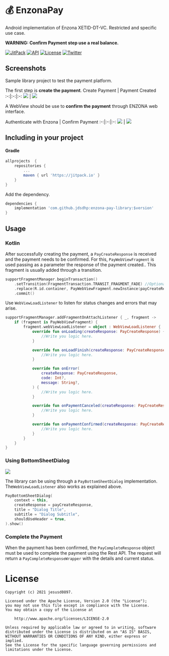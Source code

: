 💰 EnzonaPay
=======
Android implementation of Enzona XETID-DT-VC. Restricted and specific use case.

**WARNING: Confirm Payment step use a real balance.**

[![JitPack](https://jitpack.io/v/jdsdhp/enzona-pay-library.svg)](https://jitpack.io/#jdsdhp/enzona-pay-library) 
[![API](https://img.shields.io/badge/API-19%2B-red.svg?style=flat)](https://android-arsenal.com/api?level=17) 
[![License](https://img.shields.io/badge/License-Apache%202.0-blue.svg)](https://opensource.org/licenses/Apache-2.0)
[![Twitter](https://img.shields.io/badge/Twitter-@jdsdhp-9C27B0.svg)](https://twitter.com/jdsdhp)

## Screenshots
Sample library project to test the payment platform.

The first step is **create the payment**.
Create Payment | Payment Created
:-:|:-:|:-:
![](art/art-01.jpg) | ![](art/art-02.jpg)

A WebView should be use to **confirm the payment** through ENZONA web interface.

Authenticate with Enzona | Confirm Payment
:-:|:-:|:-:
![](art/art-03.jpg) | ![](art/art-04.jpg)

## Including in your project

#### Gradle

```gradle
allprojects  {
    repositories {
        ...
        maven { url 'https://jitpack.io' }
    }
}
```
Add the dependency.
```gradle
dependencies {
    implementation 'com.github.jdsdhp:enzona-pay-library:$version'
}
```
## Usage

### Kotlin
After successfully creating the payment, a `PayCreateResponse` is received and the payment needs to be confirmed. For this, `PayWebViewFragment` is used passing as a parameter the response of the payment created.. This fragment  is usually added through a transition.

```kotlin
supportFragmentManager.beginTransaction()
    .setTransition(FragmentTransaction.TRANSIT_FRAGMENT_FADE) //Optional
    .replace(R.id.container, PayWebViewFragment.newInstance(payCreateResponse))
    .commit()
```

Use `WebViewLoadListener` to listen for status changes and errors that may arise.
```kotlin
supportFragmentManager.addFragmentOnAttachListener { _, fragment ->
    if (fragment is PayWebViewFragment) {
        fragment.webViewLoadListener = object : WebViewLoadListener {
            override fun onLoading(createResponse: PayCreateResponse) {
                //Write you logic here.
            }

            override fun onLoadFinish(createResponse: PayCreateResponse) {
                //Write you logic here.
            }

            override fun onError(
                createResponse: PayCreateResponse,
                code: Int?,
                message: String?,
            ) {
                //Write you logic here.
            }

            override fun onPaymentCanceled(createResponse: PayCreateResponse) {
                //Write you logic here.
            }

            override fun onPaymentConfirmed(createResponse: PayCreateResponse) {
                //Write you logic here.
            }
        }
    }
}
```
### Using BottomSheetDialog
![](art/art-05.jpg)

The library can be using through a `PayBottomSheetDialog` implementation. 
The`WebViewLoadListener` also works as explained above.
```kotlin
PayBottomSheetDialog(
    context = this,
    createResponse = payCreateResponse,
    title = "Dialog Title",
    subtitle = "Dialog Subtitle",
    shouldUseHeader = true,
).show()
```

### Complete the Payment
When the payment has been confirmed, the `PayCompleteResponse` object must be used to complete the payment using the Rest API. The request will return a `PayCompleteResponseWrapper` with the details and current status.

License
=======

    Copyright (c) 2021 jesusd0897.
    
    Licensed under the Apache License, Version 2.0 (the "License");
    you may not use this file except in compliance with the License.
    You may obtain a copy of the License at
    
        http://www.apache.org/licenses/LICENSE-2.0
    
    Unless required by applicable law or agreed to in writing, software
    distributed under the License is distributed on an "AS IS" BASIS,
    WITHOUT WARRANTIES OR CONDITIONS OF ANY KIND, either express or implied.
    See the License for the specific language governing permissions and
    limitations under the License.
